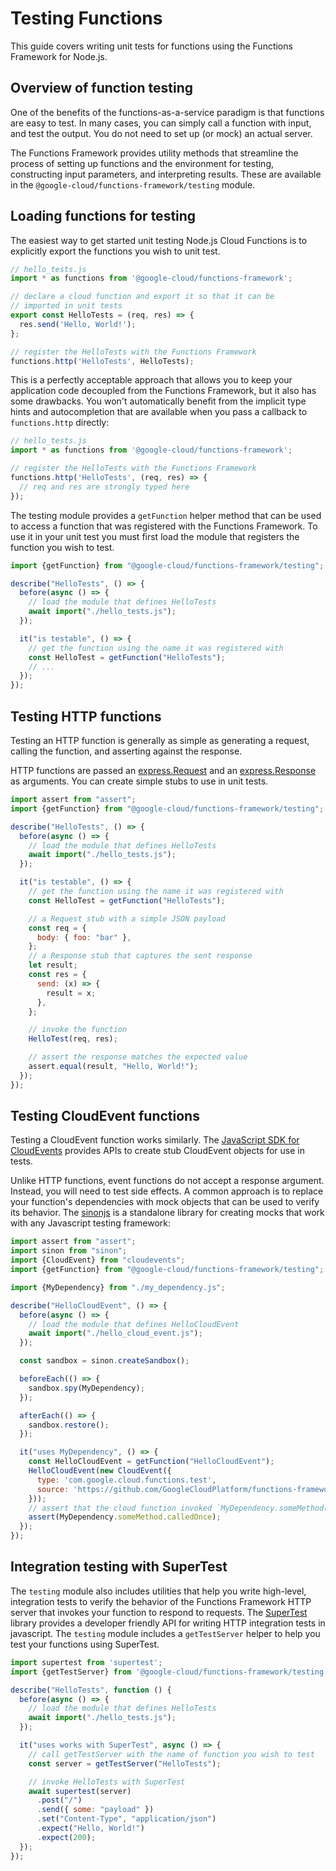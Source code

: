 <!--
# @title Testing Functions
-->

# Testing Functions

This guide covers writing unit tests for functions using the Functions Framework
for Node.js.

## Overview of function testing

One of the benefits of the functions-as-a-service paradigm is that functions are
easy to test. In many cases, you can simply call a function with input, and test
the output. You do not need to set up (or mock) an actual server.

The Functions Framework provides utility methods that streamline the process of
setting up functions and the environment for testing, constructing input
parameters, and interpreting results. These are available in the
`@google-cloud/functions-framework/testing` module.

## Loading functions for testing

The easiest way to get started unit testing Node.js Cloud Functions is to explicitly
export the functions you wish to unit test.

```js
// hello_tests.js
import * as functions from '@google-cloud/functions-framework';

// declare a cloud function and export it so that it can be
// imported in unit tests
export const HelloTests = (req, res) => {
  res.send('Hello, World!');
};

// register the HelloTests with the Functions Framework
functions.http('HelloTests', HelloTests);
```

This is a perfectly acceptable approach that allows you to keep your application
code decoupled from the Functions Framework, but it also has some drawbacks.
You won't automatically benefit from the implicit type hints and autocompletion
that are available when you pass a callback to `functions.http` directly:

```js
// hello_tests.js
import * as functions from '@google-cloud/functions-framework';

// register the HelloTests with the Functions Framework
functions.http('HelloTests', (req, res) => {
  // req and res are strongly typed here
});
```

The testing module provides a `getFunction` helper method that can be used to
access a function that was registered with the Functions Framework. To use it in
your unit test you must first load the module that registers the function you wish
to test.

```js
import {getFunction} from "@google-cloud/functions-framework/testing";

describe("HelloTests", () => {
  before(async () => {
    // load the module that defines HelloTests
    await import("./hello_tests.js");
  });

  it("is testable", () => {
    // get the function using the name it was registered with
    const HelloTest = getFunction("HelloTests");
    // ...
  });
});
```

## Testing HTTP functions

Testing an HTTP function is generally as simple as generating a request, calling
the function, and asserting against the response.

HTTP functions are passed an [express.Request](https://expressjs.com/en/api.html#req)
and an [express.Response](https://expressjs.com/en/api.html#res) as arguments. You can
create simple stubs to use in unit tests.

```js
import assert from "assert";
import {getFunction} from "@google-cloud/functions-framework/testing";

describe("HelloTests", () => {
  before(async () => {
    // load the module that defines HelloTests
    await import("./hello_tests.js");
  });

  it("is testable", () => {
    // get the function using the name it was registered with
    const HelloTest = getFunction("HelloTests");

    // a Request stub with a simple JSON payload
    const req = {
      body: { foo: "bar" },
    };
    // a Response stub that captures the sent response
    let result;
    const res = {
      send: (x) => {
        result = x;
      },
    };

    // invoke the function
    HelloTest(req, res);

    // assert the response matches the expected value
    assert.equal(result, "Hello, World!");
  });
});
```

## Testing CloudEvent functions

Testing a CloudEvent function works similarly. The
[JavaScript SDK for CloudEvents](https://github.com/cloudevents/sdk-javascript) provides
APIs to create stub CloudEvent objects for use in tests.

Unlike HTTP functions, event functions do not accept a response argument. Instead, you
will need to test side effects. A common approach is to replace your function's
dependencies with mock objects that can be used to verify its behavior. The
[sinonjs](https://sinonjs.org/) is a standalone library for creating mocks that work with
any Javascript testing framework:

```js
import assert from "assert";
import sinon from "sinon";
import {CloudEvent} from "cloudevents";
import {getFunction} from "@google-cloud/functions-framework/testing";

import {MyDependency} from "./my_dependency.js";

describe("HelloCloudEvent", () => {
  before(async () => {
    // load the module that defines HelloCloudEvent
    await import("./hello_cloud_event.js");
  });

  const sandbox = sinon.createSandbox();

  beforeEach(() => {
    sandbox.spy(MyDependency);
  });

  afterEach(() => {
    sandbox.restore();
  });

  it("uses MyDependency", () => {
    const HelloCloudEvent = getFunction("HelloCloudEvent");
    HelloCloudEvent(new CloudEvent({
      type: 'com.google.cloud.functions.test',
      source: 'https://github.com/GoogleCloudPlatform/functions-framework-nodejs',
    }));
    // assert that the cloud function invoked `MyDependency.someMethod()`
    assert(MyDependency.someMethod.calledOnce);
  });
});
```

## Integration testing with SuperTest

The `testing` module also includes utilities that help you write high-level, integration
tests to verify the behavior of the Functions Framework HTTP server that invokes your function
to respond to requests. The [SuperTest](https://github.com/visionmedia/supertest) library
provides a developer friendly API for writing HTTP integration tests in javascript. The
`testing` module includes a `getTestServer` helper to help you test your functions using
SuperTest.

```js
import supertest from 'supertest';
import {getTestServer} from '@google-cloud/functions-framework/testing';

describe("HelloTests", function () {
  before(async () => {
    // load the module that defines HelloTests
    await import("./hello_tests.js");
  });

  it("uses works with SuperTest", async () => {
    // call getTestServer with the name of function you wish to test
    const server = getTestServer("HelloTests");

    // invoke HelloTests with SuperTest
    await supertest(server)
      .post("/")
      .send({ some: "payload" })
      .set("Content-Type", "application/json")
      .expect("Hello, World!")
      .expect(200);
  });
});
```